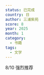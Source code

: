 ```yaml
---
status: 已完成
country: 日
author: 三浦紫苑
score: 8
year: 2025
month: 1
category:
  - 书籍
tags:
  - 文学
---
```

8/10 强烈推荐
